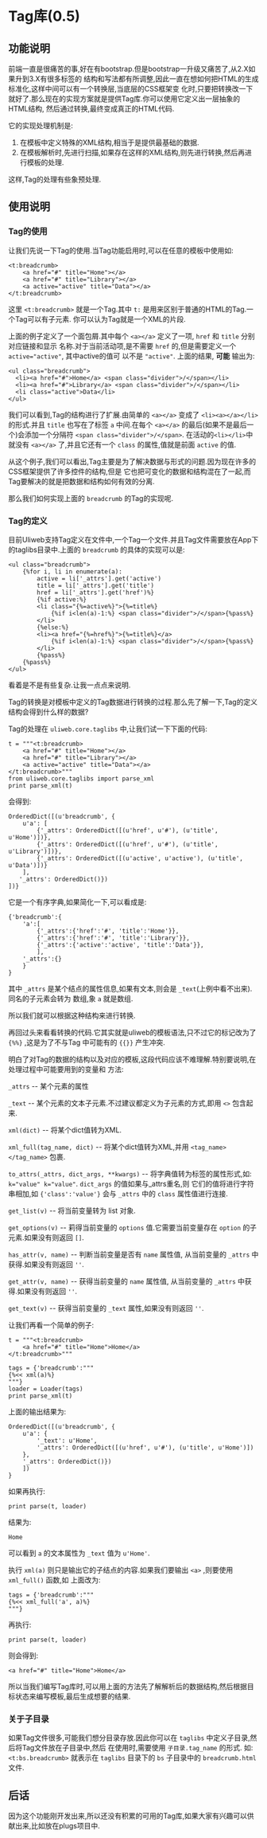 # Tag库(0.5)

## 功能说明

前端一直是很痛苦的事,好在有bootstrap.但是bootstrap一升级又痛苦了,从2.X如果升到3.X有很多标签的
结构和写法都有所调整,因此一直在想如何把HTML的生成标准化,这样中间可以有一个转换层,当底层的CSS框架变
化时,只要把转换改一下就好了.那么现在的实现方案就是提供Tag库.你可以使用它定义出一层抽象的HTML结构,
然后通过转换,最终变成真正的HTML代码.

它的实现处理机制是:

1. 在模板中定义特殊的XML结构,相当于是提供最基础的数据.
2. 在模板解析时,先进行扫描,如果存在这样的XML结构,则先进行转换,然后再进行模板的处理.

这样,Tag的处理有些象预处理.

## 使用说明

### Tag的使用

让我们先说一下Tag的使用.当Tag功能启用时,可以在任意的模板中使用如:

```
<t:breadcrumb>
    <a href="#" title="Home"></a>
    <a href="#" title="Library"></a>
    <a active="active" title="Data"></a>
</t:breadcrumb>
```

这里 `<t:breadcrumb>` 就是一个Tag.其中 `t:` 是用来区别于普通的HTML的Tag.一个Tag可以有子元素.
你可以认为Tag就是一个XML的片段.

上面的例子定义了一个面包屑.其中每个 `<a></a>` 定义了一项, `href` 和 `title` 分别对应链接和显示
名称.对于当前活动项,是不需要 `href` 的,但是需要定义一个 `active="active"`, 其中active的值可
以不是 `"active"`. 上面的结果, **可能** 输出为:

```
<ul class="breadcrumb">
  <li><a href="#">Home</a> <span class="divider">/</span></li>
  <li><a href="#">Library</a> <span class="divider">/</span></li>
  <li class="active">Data</li>
</ul>
```

我们可以看到,Tag的结构进行了扩展.由简单的 `<a></a>` 变成了 `<li><a></a></li>` 的形式.并且 `title`
也写在了标签 `a` 中间.在每个 `<a></a>` 的最后(如果不是最后一个)会添加一个分隔符 `<span class="divider">/</span>`.
在活动的`<li></li>`中就没有 `<a></a>` 了,并且它还有一个 `class` 的属性,值就是前面 `active` 的值.

从这个例子,我们可以看出,Tag主要是为了解决数据与形式的问题.因为现在许多的CSS框架提供了许多控件的结构,但是
它也把可变化的数据和结构混在了一起,而Tag要解决的就是把数据和结构如何有效的分离.

那么我们如何实现上面的 `breadcrumb` 的Tag的实现呢.

### Tag的定义

目前Uliweb支持Tag定义在文件中,一个Tag一个文件.并且Tag文件需要放在App下的taglibs目录中.上面的 `breadcrumb`
的具体的实现可以是:

```
<ul class="breadcrumb">
    {%for i, li in enumerate(a):
        active = li['_attrs'].get('active')
        title = li['_attrs'].get('title')
        href = li['_attrs'].get('href')%}
        {%if active:%}
        <li class="{%=active%}">{%=title%}
            {%if i<len(a)-1:%} <span class="divider">/</span>{%pass%}
        </li>
        {%else:%}
        <li><a href="{%=href%}">{%=title%}</a>
            {%if i<len(a)-1:%} <span class="divider">/</span>{%pass%}
        </li>
        {%pass%}
    {%pass%}
</ul>
```

看着是不是有些复杂.让我一点点来说明.

Tag的转换是对模板中定义的Tag数据进行转换的过程.那么先了解一下,Tag的定义结构会得到什么样的数据?

Tag的处理在 `uliweb.core.taglibs` 中,让我们试一下下面的代码:

```
t = """<t:breadcrumb>
    <a href="#" title="Home"></a>
    <a href="#" title="Library"></a>
    <a active="active" title="Data"></a>
</t:breadcrumb>"""
from uliweb.core.taglibs import parse_xml
print parse_xml(t)
```

会得到:

```
OrderedDict([(u'breadcrumb', {
    u'a': [
        {'_attrs': OrderedDict([(u'href', u'#'), (u'title', u'Home')])},
        {'_attrs': OrderedDict([(u'href', u'#'), (u'title', u'Library')])},
        {'_attrs': OrderedDict([(u'active', u'active'), (u'title', u'Data')])}
    ],
   '_attrs': OrderedDict()})
])}
```

它是一个有序字典,如果简化一下,可以看成是:

```
{'breadcrumb':{
    'a':[
        {'_attrs':{'href':'#', 'title':'Home'}},
        {'_attrs':{'href':'#', 'title':'Library'}},
        {'_attrs':{'active':'active', 'title':'Data'}},
        ],
    '_attrs':{}
    }
}
```

其中 `_attrs` 是某个结点的属性信息,如果有文本,则会是 `_text`(上例中看不出来).同名的子元素会转为
数组,象 `a` 就是数组.

所以我们就可以根据这种结构来进行转换.

再回过头来看看转换的代码.它其实就是uliweb的模板语法,只不过它的标记改为了 `{%%}` ,这是为了不与Tag
中可能有的 `{{}}` 产生冲突.

明白了对Tag的数据的结构以及对应的模板,这段代码应该不难理解.特别要说明,在处理过程中可能要用到的变量和
方法:

`_attrs` --
    某个元素的属性

`_text` --
    某个元素的文本子元素.不过建议都定义为子元素的方式,即用 `<>` 包含起来.

`xml(dict)` --
    将某个dict值转为XML.

`xml_full(tag_name, dict)` --
    将某个dict值转为XML,并用 `<tag_name></tag_name>` 包裹.

`to_attrs(_attrs, dict_args, **kwargs)` --
    将字典值转为标签的属性形式,如: `k="value" k="value"`. `dict_args` 的值如果与_attrs重名,则
    它们的值将进行字符串相加,如 `{'class':'value'}` 会与 `_attrs` 中的 `class` 属性值进行连接.

`get_list(v)` --
    将当前变量转为 list 对象.

`get_options(v)` --
    莉得当前变量的 `options` 值.它需要当前变量存在 `option` 的子元素.如果没有则返回 `[]`.

`has_attr(v, name)` --
    判断当前变量是否有 `name` 属性值, 从当前变量的 `_attrs` 中获得.如果没有则返回 `''`.

`get_attr(v, name)` --
    获得当前变量的 `name` 属性值, 从当前变量的 `_attrs` 中获得.如果没有则返回 `''`.

`get_text(v)` --
    获得当前变量的 `_text` 属性,如果没有则返回 `''`.

让我们再看一个简单的例子:

```
t = """<t:breadcrumb>
    <a href="#" title="Home">Home</a>
</t:breadcrumb>"""

tags = {'breadcrumb':"""
{%<< xml(a)%}
"""}
loader = Loader(tags)
print parse_xml(t)
```

上面的输出结果为:

```
OrderedDict([(u'breadcrumb', {
    u'a': {
        '_text': u'Home',
        '_attrs': OrderedDict([(u'href', u'#'), (u'title', u'Home')])
    },
    '_attrs': OrderedDict()})
    ])
}
```

如果再执行:

```
print parse(t, loader)
```

结果为:

```
Home
```

可以看到 `a` 的文本属性为 `_text` 值为 `u'Home'`.

执行 `xml(a)` 则只是输出它的子结点的内容.如果我们要输出 `<a>` ,则要使用 `xml_full()` 函数,如
上面改为:

```
tags = {'breadcrumb':"""
{%<< xml_full('a', a)%}
"""}
```

再执行:

```
print parse(t, loader)
```

则会得到:

```
<a href="#" title="Home">Home</a>
```

所以当我们编写Tag库时,可以用上面的方法先了解解析后的数据结构,然后根据目标状态来编写模板,最后生成想要的结果.

### 关于子目录

如果Tag文件很多,可能我们想分目录存放.因此你可以在 `taglibs` 中定义子目录,然后将Tag文件放在子目录中,然后
在使用时,需要使用 `子目录.tag_name` 的形式. 如: `<t:bs.breadcrumb>` 就表示在 `taglibs` 目录下的 `bs`
子目录中的 `breadcrumb.html` 文件.

## 后话

因为这个功能刚开发出来,所以还没有积累的可用的Tag库,如果大家有兴趣可以供献出来,比如放在plugs项目中.

